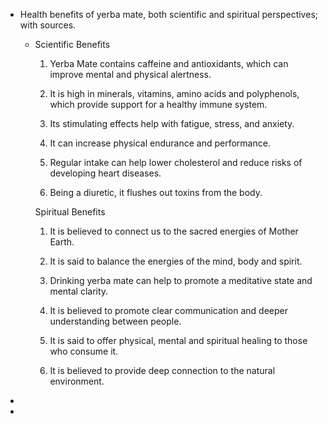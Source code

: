 - Health benefits of yerba mate, both scientific and spiritual perspectives; with sources.
	- Scientific Benefits
	  
	  1. Yerba Mate contains caffeine and antioxidants, which can improve mental and physical alertness.
	  
	  2. It is high in minerals, vitamins, amino acids and polyphenols, which provide support for a healthy immune system.
	  
	  3. Its stimulating effects help with fatigue, stress, and anxiety.
	  
	  4. It can increase physical endurance and performance.
	  
	  5. Regular intake can help lower cholesterol and reduce risks of developing heart diseases. 
	  
	  6. Being a diuretic, it flushes out toxins from the body.
	  
	  Spiritual Benefits
	  
	  1. It is believed to connect us to the sacred energies of Mother Earth.
	  
	  2. It is said to balance the energies of the mind, body and spirit.
	  
	  3. Drinking yerba mate can help to promote a meditative state and mental clarity.
	  
	  4. It is believed to promote clear communication and deeper understanding between people.
	  
	  5. It is said to offer physical, mental and spiritual healing to those who consume it. 
	  
	  6. It is believed to provide deep connection to the natural environment.
-
-